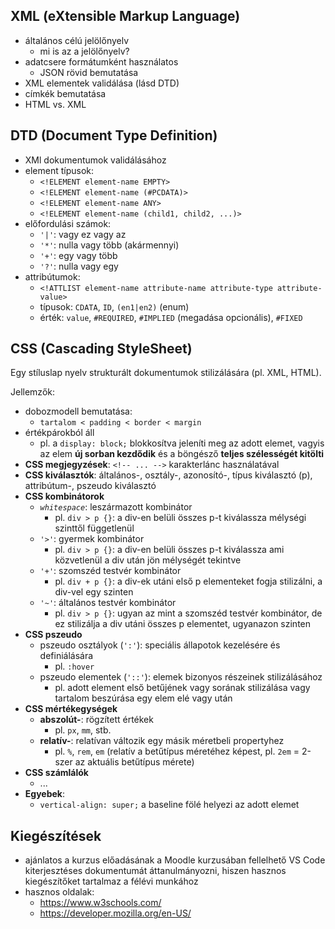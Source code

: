 ## XML (eXtensible Markup Language)

- általános célú jelölőnyelv
  - mi is az a jelölőnyelv?
- adatcsere formátumként használatos
  - JSON rövid bemutatása
- XML elementek validálása (lásd DTD)
- címkék bemutatása
- HTML vs. XML

## DTD (Document Type Definition)

- XMl dokumentumok validálásához
- element típusok:
  - `<!ELEMENT element-name EMPTY>`
  - `<!ELEMENT element-name (#PCDATA)>`
  - `<!ELEMENT element-name ANY>`
  - `<!ELEMENT element-name (child1, child2, ...)>`
- előfordulási számok:
  - `'|'`: vagy ez vagy az
  - `'*'`: nulla vagy több (akármennyi)
  - `'+'`: egy vagy több
  - `'?'`: nulla vagy egy
- attribútumok:
  - `<!ATTLIST element-name attribute-name attribute-type attribute-value>`
  - típusok: `CDATA`, `ID`, `(en1|en2)` (enum)
  - érték: `value`, `#REQUIRED`, `#IMPLIED` (megadása opcionális), `#FIXED`

## CSS (Cascading StyleSheet)

Egy stíluslap nyelv strukturált dokumentumok stilizálására (pl. XML, HTML).

Jellemzők:

- dobozmodell bemutatása:
  - `tartalom < padding < border < margin`
- értékpárokból áll
  - pl. a `display: block;` blokkosítva jeleníti meg az adott elemet, vagyis az elem **új sorban kezdődik** és a böngésző **teljes szélességét kitölti**
- **CSS megjegyzések**: `<!-- ... -->` karakterlánc használatával
- **CSS kiválasztók**: általános-, osztály-, azonosító-, típus kiválasztó (p), attribútum-, pszeudo kiválasztó
- **CSS kombinátorok**
  - _`whitespace`_: leszármazott kombinátor
    - pl. `div > p {}`: a div-en belüli összes p-t kiválassza mélységi szinttől függetlenül
  - `'>'`: gyermek kombinátor
    - pl. `div > p {}`: a div-en belüli összes p-t kiválassza ami közvetlenül a div után jön mélységét tekintve
  - `'+'`: szomszéd testvér kombinátor
    - pl. `div + p {}`: a div-ek utáni első p elementeket fogja stilizálni, a div-vel egy szinten
  - `'~'`: általános testvér kombinátor
    - pl. `div > p {}`: ugyan az mint a szomszéd testvér kombinátor, de ez stilizálja a div utáni összes p elementet, ugyanazon szinten
- **CSS pszeudo**
  - pszeudo osztályok (`':'`): speciális állapotok kezelésére és definiálására
    - pl. `:hover`
  - pszeudo elementek (`'::'`): elemek bizonyos részeinek stilizálásához
    - pl. adott element első betűjének vagy sorának stilizálása vagy tartalom beszúrása egy elem elé vagy után
- **CSS mértékegységek**
  - **abszolút-**: rögzített értékek
    - pl. `px`, `mm`, stb.
  - **relatív-**: relatívan változik egy másik méretbeli propertyhez
    - pl. `%`, `rem`, `em` (relatív a betűtípus méretéhez képest, pl. `2em` = 2-szer az aktuális betűtípus mérete)
- **CSS számlálók**
  - ...
- **Egyebek**:
  - `vertical-align: super;` a baseline fölé helyezi az adott elemet

## Kiegészítések

- ajánlatos a kurzus előadásának a Moodle kurzusában fellelhető VS Code kiterjesztéses dokumentumát áttanulmányozni, hiszen hasznos kiegészítőket tartalmaz a félévi munkához
- hasznos oldalak:
  - https://www.w3schools.com/
  - https://developer.mozilla.org/en-US/
